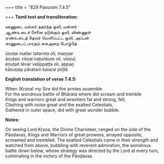 +++
title = "829 Pasuram 7.4.5"

+++
**Tamil text and transliteration:**

ஊணுடை மல்லர் ததர்ந்த ஒலி, மன்னர்  
ஆண்உடைச் சேனை நடுங்கும் ஒலி, விண்ணுள்  
ஏண்உடைத் தேவர் வெளிப்பட்ட ஒலி, அப்பன்  
காணுடைப் பாரதம் கைஅறை போழ்தே

ūṇuṭai mallar tatarnta oli, maṉṉar  
āṇuṭaic cēṉai naṭuṅkum oli, viṇṇuḷ  
ēṇuṭait tēvar veḷippaṭṭa oli, appaṉ  
kāṇuṭaip pāratam kaiaṟai pōḻtē

**English translation of verse 7.4.5:**

When (Kṛṣṇa) my Sire did the armies assemble  
For the wondrous battle of Bhārata where did scream and tremble  
Kings and warriors great and wrestlers fat and strong, fell,  
Clashing with noise great and the exalted Celestials,  
Gathered in outer space, did with great wonder bubble.

**Notes:**

On seeing Lord Kṛṣṇa, the Divine Charioteer, ranged on the side of the Pāṇḍavas, Kings and Warriors of great prowess, arrayed opposite, screamed and trembled. The exalted Celestials came in their strength and watched from above, bubbling with reverent admiration, the wondrous battle down below, whose strategy was directed by the Lord at every turn, culminating in the victory of the Pāṇḍavas.


